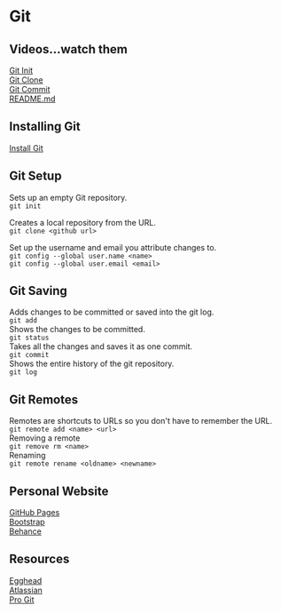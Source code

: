 # Git

## Videos...watch them
[Git Init](https://egghead.io/lessons/misc-practical-git-create-local-repos-with-git-init?course=practical-git-for-everyday-professional-use) <br>
[Git Clone](https://egghead.io/lessons/misc-practical-git-copy-remote-repos-to-local-machines-with-git-clone?course=practical-git-for-everyday-professional-use) <br>
[Git Commit](https://egghead.io/lessons/misc-practical-git-capture-code-history-snapshots-with-git-add-commit-push?course=practical-git-for-everyday-professional-use) <br>
[README.md](https://egghead.io/lessons/misc-practical-git-document-repos-with-readme-files) <br>

## Installing Git
[Install Git](https://www.atlassian.com/git/tutorials/install-git/mac-os-x#git-for-mac-installer)

## Git Setup
Sets up an empty Git repository. <br>
`git init`

Creates a local repository from the URL. <br>
`git clone <github url>`

Set up the username and email you attribute changes to. <br>
`git config --global user.name <name>` <br>
`git config --global user.email <email>`


## Git Saving
Adds changes to be committed or saved into the git log. <br>
`git add` <br>
Shows the changes to be committed. <br>
`git status` <br>
Takes all the changes and saves it as one commit. <br>
`git commit` <br>
Shows the entire history of the git repository. <br>
`git log`

## Git Remotes
Remotes are shortcuts to URLs so you don't have to remember the URL. <br>
`git remote add <name> <url>` <br>
Removing a remote <br>
`git remove rm <name>` <br>
Renaming <br>
`git remote rename <oldname> <newname>`

## Personal Website
[GitHub Pages](https://pages.github.com/) <br>
[Bootstrap](https://startbootstrap.com/template-categories/portfolios/) <br>
[Behance](https://www.behance.net/gallery/31988863/Free-Personal-Portfolio-Template)

## Resources
[Egghead](https://egghead.io/courses/practical-git-for-everyday-professional-use) <br>
[Atlassian](https://www.atlassian.com/git/) <br>
[Pro Git](https://git-scm.com/book/en/v2)
